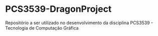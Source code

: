# PCS3539-DragonProject
Repositório a ser utilizado no desenvolvimento da disciplina PCS3539 - Tecnologia de Computação Gráfica
